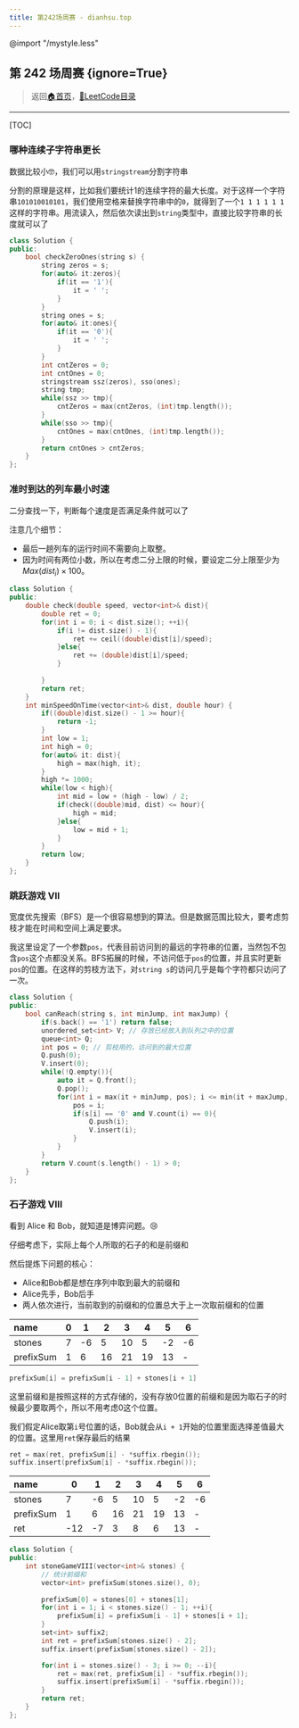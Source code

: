 ```yaml
---
title: 第242场周赛 - dianhsu.top
---
```

@import "/mystyle.less"

## 第 242 场周赛 {ignore=True}
> 返回[:house:首页](../../index.html)，[:rocket:LeetCode目录](../index.html)

---

[TOC]

### 哪种连续子字符串更长

数据比较小:nerd_face:，我们可以用`stringstream`分割字符串

分割的原理是这样，比如我们要统计1的连续字符的最大长度。对于这样一个字符串`101010010101`，我们使用空格来替换字符串中的`0`，就得到了一个`1 1 1 1 1 1`这样的字符串。用流读入，然后依次读出到`string`类型中，直接比较字符串的长度就可以了
```cpp
class Solution {
public:
    bool checkZeroOnes(string s) {
        string zeros = s;
        for(auto& it:zeros){
            if(it == '1'){
                it = ' ';
            }
        }
        string ones = s;
        for(auto& it:ones){
            if(it == '0'){
                it = ' ';
            }
        }
        int cntZeros = 0;
        int cntOnes = 0;
        stringstream ssz(zeros), sso(ones);
        string tmp;
        while(ssz >> tmp){
            cntZeros = max(cntZeros, (int)tmp.length());
        }
        while(sso >> tmp){
            cntOnes = max(cntOnes, (int)tmp.length());
        }
        return cntOnes > cntZeros;
    }
};
```

### 准时到达的列车最小时速

二分查找一下，判断每个速度是否满足条件就可以了

注意几个细节：
- 最后一趟列车的运行时间不需要向上取整。
- 因为时间有两位小数，所以在考虑二分上限的时候，要设定二分上限至少为$Max(dist_i) \times 100$。

```cpp
class Solution {
public:
    double check(double speed, vector<int>& dist){
        double ret = 0;
        for(int i = 0; i < dist.size(); ++i){
            if(i != dist.size() - 1){
                ret += ceil((double)dist[i]/speed);
            }else{
                ret += (double)dist[i]/speed;
            }
            
        }
        return ret;
    }
    int minSpeedOnTime(vector<int>& dist, double hour) {
        if((double)dist.size() - 1 >= hour){
            return -1;
        }
        int low = 1;
        int high = 0;
        for(auto& it: dist){
            high = max(high, it);
        }
        high *= 1000;
        while(low < high){
            int mid = low + (high - low) / 2;
            if(check((double)mid, dist) <= hour){
                high = mid;
            }else{
                low = mid + 1;
            }
        }
        return low;
    }
};
```

### 跳跃游戏 VII

宽度优先搜索（BFS）是一个很容易想到的算法。但是数据范围比较大，要考虑剪枝才能在时间和空间上满足要求。

我这里设定了一个参数`pos`，代表目前访问到的最远的字符串的位置，当然包不包含`pos`这个点都没关系。BFS拓展的时候，不访问低于`pos`的位置，并且实时更新`pos`的位置。在这样的剪枝方法下，对`string s`的访问几乎是每个字符都只访问了一次。

```cpp
class Solution {
public:
    bool canReach(string s, int minJump, int maxJump) {
        if(s.back() == '1') return false;
        unordered_set<int> V; // 存放已经放入到队列之中的位置
        queue<int> Q;
        int pos = 0; // 剪枝用的，访问到的最大位置
        Q.push(0);
        V.insert(0);
        while(!Q.empty()){
            auto it = Q.front();
            Q.pop();
            for(int i = max(it + minJump, pos); i <= min(it + maxJump, (int)s.length() - 1); ++i){
                pos = i;
                if(s[i] == '0' and V.count(i) == 0){
                    Q.push(i);
                    V.insert(i);
                }
            }
        }
        return V.count(s.length() - 1) > 0;
    }
};
```

### 石子游戏 VIII

看到 Alice 和 Bob，就知道是博弈问题。:cry:

仔细考虑下，实际上每个人所取的石子的和是前缀和

然后提炼下问题的核心：
- Alice和Bob都是想在序列中取到最大的前缀和
- Alice先手，Bob后手
- 两人依次进行，当前取到的前缀和的位置总大于上一次取前缀和的位置

| name      | 0   | 1   | 2   | 3   | 4   | 5   | 6   |
| :-------- | --- | --- | --- | --- | --- | --- | --- |
| stones    | 7   | -6  | 5   | 10  | 5   | -2  | -6  |
| prefixSum | 1   | 6   | 16  | 21  | 19  | 13  | -   |
```cpp
prefixSum[i] = prefixSum[i - 1] + stones[i + 1]
```
这里前缀和是按照这样的方式存储的，没有存放0位置的前缀和是因为取石子的时候最少要取两个，所以不用考虑0这个位置。


我们假定Alice取第`i`号位置的话，Bob就会从`i + 1`开始的位置里面选择差值最大的位置。这里用`ret`保存最后的结果
```cpp
ret = max(ret, prefixSum[i] - *suffix.rbegin());
suffix.insert(prefixSum[i] - *suffix.rbegin());
```
| name      | 0   | 1   | 2   | 3   | 4   | 5   | 6   |
| :-------- | --- | --- | --- | --- | --- | --- | --- |
| stones    | 7   | -6  | 5   | 10  | 5   | -2  | -6  |
| prefixSum | 1   | 6   | 16  | 21  | 19  | 13  | -   |
| ret       | -12 | -7  | 3   | 8   | 6   | 13  | -   |

```cpp
class Solution {
public:
    int stoneGameVIII(vector<int>& stones) {
        // 统计前缀和
        vector<int> prefixSum(stones.size(), 0);
        
        prefixSum[0] = stones[0] + stones[1];
        for(int i = 1; i < stones.size() - 1; ++i){
            prefixSum[i] = prefixSum[i - 1] + stones[i + 1];
        }
        set<int> suffix2;
        int ret = prefixSum[stones.size() - 2];
        suffix.insert(prefixSum[stones.size() - 2]);

        for(int i = stones.size() - 3; i >= 0; --i){
            ret = max(ret, prefixSum[i] - *suffix.rbegin());
            suffix.insert(prefixSum[i] - *suffix.rbegin());
        }
        return ret;
    }
};
```
